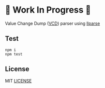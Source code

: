 # :construction: Work In Progress :construction:

Value Change Dump ([VCD](https://en.wikipedia.org/wiki/Value_change_dump)) parser using [llparse](https://github.com/nodejs/llparse)

## Test

```
npm i
npm test
```

## License

MIT [LICENSE](LICENSE)
